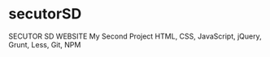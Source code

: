 # secutorSD
SECUTOR SD WEBSITE 
My Second Project 
HTML, CSS, JavaScript, jQuery, Grunt, Less, Git, NPM
